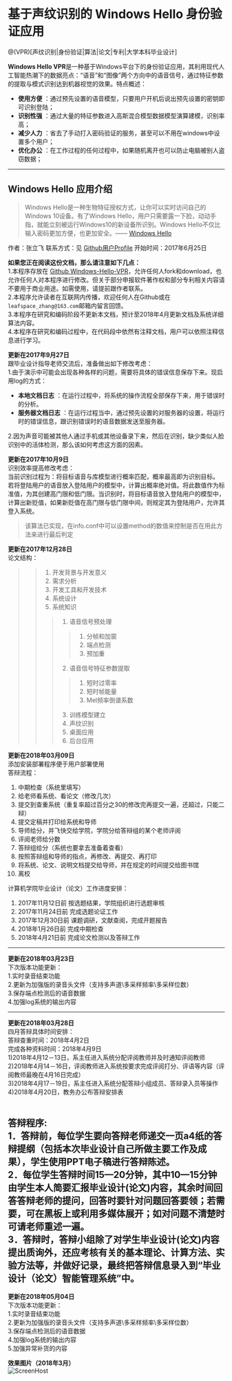 # 基于声纹识别的 Windows Hello 身份验证应用

@(VPR)[声纹识别|身份验证|算法|论文|专利|大学本科毕业设计]

**Windows Hello VPR**是一种基于Windows平台下的身份验证应用，其利用现代人工智能热潮下的数据亮点：“语音”和“图像”两个方向中的语音信号，通过特征参数的提取与模式识别达到机器视觉的效果。特点概述：
 
- **使用方便** ：通过预先设置的语音模型，只要用户开机后说出预先设置的密钥即可识别登陆；
- **识别性强** ：通过大量的特征参数进入高斯混合模型数据模型演算建模，识别率高；
- **减少人力** ：省去了手动打入密码验证的服务，甚至可以不用在windows中设置多个用户；
- **优化办公** ：在工作过程的任何过程中，如果随机离开也可以防止电脑被别人盗窃数据；

-------------------

## Windows Hello 应用介绍

> Windows Hello是一种生物特征授权方式，让你可以实时访问自己的Windows 10设备。有了Windows Hello，用户只需要露一下脸，动动手指，就能立刻被运行Windows10的新设备所识别。Windows Hello不仅比输入密码更加方便，也更加安全。—— [Windows Hello](https://www.microsoft.com/zh-cn/windows/windows-hello)


作者：张立飞
联系方式：见 [Github用户Profile](https://github.com/leafspace)
开始时间：2017年6月25日

**如果您正在阅读这份文档，那么请注意如下几点：** <br/>
1.本程序存放在 [Github Windows-Hello-VPR](https://github.com/leafspace/Windows-Hello-VPR)，允许任何人fork和download，也允许任何人对本程序进行修改。但关于部分申报软件著作权和部分专利相关内容请不要用于商业用途。如需使用，请提前跟作者联系。<br/>
2.本程序允许读者在互联网内传播，欢迎任何人在Github或在`leafspace_zhang@163.com`邮箱内留言回馈。<br/>
3.本程序在研究和编码阶段不更新本文档，预计至2018年4月更新文档及系统详细算法内容。<br/>
4.本程序在研究和编码过程中，在代码段中依然有注释文档，用户可以依照注释信息进行学习。<br/>

**更新在2017年9月27日** <br/>
跟毕业设计指导老师交流后，准备做出如下修改考虑：<br/>
1.由于演示中可能会出现各种各样的问题，需要将具体的错误信息保存下来。现启用log的方式：
- **本地文档日志** ：在运行过程中，将系统的操作流程全部保存下来，用于错误时的分析。
- **服务器文档日志** ：在运行过程当中，通过预先设置的对服务器的设置，将运行时的错误信息，跟识别错误时的语音数据发送至服务器。

2.因为声音可能被其他人通过手机或其他设备录下来，然后在识别，缺少类似人脸识别中的活体检测，那么该如何考虑这方面的因素。

**更新在2017年10月9日** <br/>
识别效率提高修改考虑：<br/>
当前识别过程为：将目标语音与库模型进行概率匹配，概率最高即为识别目标。
若将登陆用户的语音放入登陆用户的模型中，计算出概率绝对值。将此数值作为标准值，为其创建高门限和低门限。当识别时，将目标语音放入登陆用户的模型中，计算出新贬值，如果新贬值在高门限与低门限中间，则规定其为登陆用户，允许其登入系统。
> 该算法已实现，在info.conf中可以设置method的数值来控制是否在用此方法来进行最后判定

**更新在2017年12月28日** <br/>
论文结构：<br/>
>>1.	开发背景与开发意义<br/>
>>2.	需求分析<br/>
>>3.	开发工具和开发技术<br/>
>>4.	系统设计<br/>
>>5.	系统知识<br/>
>>>1.	语音信号预处理<br/>
>>>> 1)	分帧和加窗<br/>
>>>> 2)	端点检测<br/>
>>>> 3)	预加重<br/>
>>>2.	语音信号特征参数提取<br/>
>>>> 1)	短时过零率<br/>
>>>> 2)	短时帧能量<br/>
>>>> 3)	Mel频率倒谱系数<br/>
>>>3.	训练模型建立<br/>
>>>4.	声纹识别<br/>
>>>5.	桌面应用<br/>
>>>6.	后台应用<br/>

**更新在2018年03月09日** <br/>
添加安装部署程序便于用户部署使用<br/>
答辩流程：<br/>
1. 中期检查（系统里填写）<br/>
2. 给老师看系统、看论文（修改几次）<br/>
3. 提交到查重系统（重复率超过百分之30的修改完再提交一遍，还超过，只能二辩）<br/>
4. 提交定稿并打印给系统和导师<br/>
5. 导师给分，并飞快交给学院，学院分给答辩组的某个老师评阅<br/>
6. 评阅老师给分数<br/>
7. 答辩组给分（系统也要拿去准备着查看）<br/>
8. 按照答辩组和导师的指点，再修改、再提交、再打印<br/>
9. 将系统、论文、说明文档提交给导师，并在规定的时间提交给图书馆<br/>
10. 离校<br/>

计算机学院毕业设计（论文）工作进度安排：<br/>
1. 2017年11月12日前	按选题结果，学院组织进行选题审核<br/>
2. 2017年11月24日前	完成选题论证工作<br/>
3. 2017年12月30日前	课题调研，文献查阅，完成开题报告<br/>
4. 2018年1月26日前	完成中期检查<br/>
5. 2018年4月21日前	完成论文检测以及答辩工作<br/>

-------------------
**更新在2018年03月23日** <br/>
下次版本功能更新：<br/>
1.实时录音结束功能<br/>
2.更新为加强版的录音头文件（支持多声道\多采样频率\多采样位数）<br/>
3.保存端点检测后的语音数据<br/>
4.加强log系统的输出内容<br/>

-------------------
**更新在2018年03月28日** <br/>
四月答辩具体时间安排：<br/>
答辩查重时间：2018年4月2日<br/>
完成各种资料时间：2018年4月9日<br/>
1)2018年4月12－13日，系主任进入系统分配评阅教师并及时通知评阅教师<br/>
2)2018年4月14－16日，评阅教师进入系统按要求完成评阅打分、评语等内容（评阅教师最晚在4月16日完成）<br/>
3)2018年4月17－19日，系主任进入系统分配答辩小组成员、答辩录入员等操作<br/>
4)2018年4月20日，教务办公布答辩安排表<br/>
<br/>

答辩程序:<br/>
1．答辩前，每位学生要向答辩老师递交一页a4纸的答辩提纲（包括本次毕业设计自己所做主要工作及成果），学生使用PPT电子稿进行答辩陈述。<br/>
2．每位学生答辩时间15—20分钟，其中10—15分钟由学生本人简要汇报毕业设计(论文)内容，其余时间回答答辩老师的提问，回答时要针对问题回答要领；若需要，可在黑板上或利用多媒体展开；如对问题不清楚时可请老师重述一遍。<br/>
3．答辩时，答辩小组除了对学生毕业设计(论文)内容提出质询外，还应考核有关的基本理论、计算方法、实验方法等，并做好记录，最终把答辩信息录入到“毕业设计（论文）智能管理系统”中。<br/>
-------------------
**更新在2018年05月04日** <br/>
下次版本功能更新：<br/>
1.实时录音结束功能<br/>
2.更新为加强版的录音头文件（支持多声道\多采样频率\多采样位数）<br/>
3.保存端点检测后的语音数据<br/>
4.加强log系统的输出内容<br/>
5.加强异常补货的内容<br/>

**效果图片（2018年3月）** <br/>
![ScreenHost](https://github.com/leafspace/Windows-Hello-VPR/blob/master/%E5%8F%91%E5%B8%83%E9%83%A8%E7%BD%B2/%E6%95%88%E6%9E%9C%E8%A7%86%E9%A2%91/ScreenHost.png "效果图片")  
